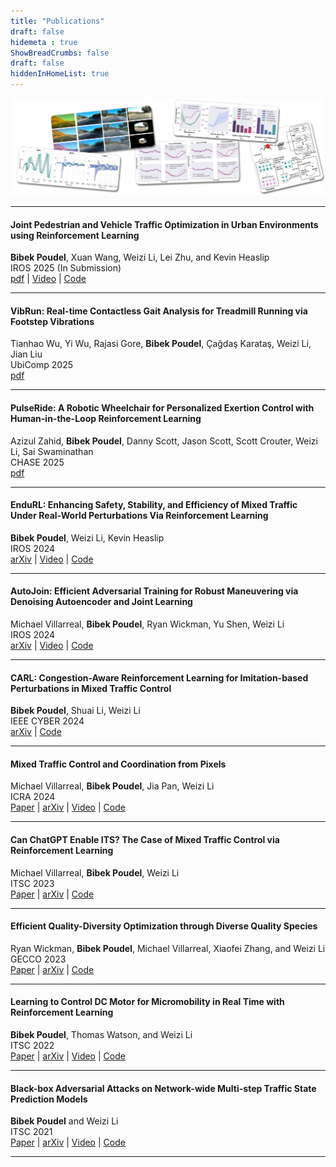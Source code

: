 ```yaml
---
title: "Publications"
draft: false
hidemeta : true
ShowBreadCrumbs: false
draft: false
hiddenInHomeList: true
---
```

![image](images/publications.png)


-------------------

#### Joint Pedestrian and Vehicle Traffic Optimization in Urban Environments using Reinforcement Learning
__Bibek Poudel__, Xuan Wang, Weizi Li, Lei Zhu, and Kevin Heaslip  
IROS 2025 (In Submission)  
[pdf](https://poudel-bibek.github.io/pdfs/projects/joint_control/) | [Video](https://www.youtube.com/watch?v=Tec3H72cDT4) | [Code](https://github.com/poudel-bibek/Urban-Control)

-------------------

#### VibRun: Real-time Contactless Gait Analysis for Treadmill Running via Footstep Vibrations
Tianhao Wu, Yi Wu, Rajasi Gore, __Bibek Poudel__, Çağdaş Karataş, Weizi Li, Jian Liu  
UbiComp 2025  
[pdf](/comingsoon/)  

-------------------

#### PulseRide: A Robotic Wheelchair for Personalized Exertion Control with Human-in-the-Loop Reinforcement Learning
Azizul Zahid, __Bibek Poudel__, Danny Scott, Jason Scott, Scott Crouter, Weizi Li, Sai Swaminathan  
CHASE 2025  
[pdf](https://poudel-bibek.github.io/pdfs/projects/pulseride/)

-------------------

#### EnduRL: Enhancing Safety, Stability, and Efficiency of Mixed Traffic Under Real-World Perturbations Via Reinforcement Learning
__Bibek Poudel__, Weizi Li, Kevin Heaslip  
IROS 2024  
[arXiv](https://arxiv.org/abs/2311.12261) | [Video](https://youtu.be/TpyKSPNtrxM) | [Code](https://github.com/poudel-bibek/EnduRL)

-------------------

#### AutoJoin: Efficient Adversarial Training for Robust Maneuvering via Denoising Autoencoder and Joint Learning
Michael Villarreal, __Bibek Poudel__, Ryan Wickman, Yu Shen, Weizi Li  
IROS 2024  
[arXiv](https://arxiv.org/abs/2205.10933) | [Video](https://youtu.be/Gb-byAgnskI) | [Code](https://github.com/tmvllrrl/AutoJoin)

-------------------

#### CARL: Congestion-Aware Reinforcement Learning for Imitation-based Perturbations in Mixed Traffic Control
__Bibek Poudel__, Shuai Li, Weizi Li  
IEEE CYBER 2024  
[arXiv](https://arxiv.org/abs/2404.00796) | [Code](https://github.com/poudel-bibek/CARL)

-------------------

#### Mixed Traffic Control and Coordination from Pixels
Michael Villarreal, __Bibek Poudel__, Jia Pan, Weizi Li  
ICRA 2024  
[Paper](https://ieeexplore.ieee.org/abstract/document/10610517) | [arXiv](https://arxiv.org/abs/2302.09167) | [Video](https://youtu.be/g-aBGhdFHXU) | [Code](https://github.com/tmvllrrl/mtc-pixels)

-------------------

#### Can ChatGPT Enable ITS? The Case of Mixed Traffic Control via Reinforcement Learning
Michael Villarreal, __Bibek Poudel__, Weizi Li  
ITSC 2023  
[Paper](https://ieeexplore.ieee.org/document/10422410) | [arXiv](https://arxiv.org/abs/2306.08094) | [Code](https://github.com/tmvllrrl/its-study)

-------------------

#### Efficient Quality-Diversity Optimization through Diverse Quality Species
Ryan Wickman, __Bibek Poudel__, Michael Villarreal, Xiaofei Zhang, and Weizi Li  
GECCO 2023  
[Paper](https://dl.acm.org/doi/10.1145/3583133.3590581) | [arXiv](https://arxiv.org/abs/2304.07425) | [Code](https://github.com/rwickman/NEAT_RL)

-------------------

#### Learning to Control DC Motor for Micromobility in Real Time with Reinforcement Learning
__Bibek Poudel__, Thomas Watson, and Weizi Li  
ITSC 2022  
[Paper](https://doi.org/10.1109/ITSC55140.2022.9921919) | [arXiv](https://arxiv.org/abs/2108.00138) | [Video](https://www.youtube.com/watch?v=TgZS54wQ3ss) | [Code](https://github.com/poudel-bibek/NFQ_Golf_Cart)

-------------------

#### Black-box Adversarial Attacks on Network-wide Multi-step Traffic State Prediction Models
__Bibek Poudel__ and Weizi Li  
ITSC 2021  
[Paper](https://doi.org/10.1109/ITSC48978.2021.9564671) | [arXiv](https://arxiv.org/abs/2110.08712) | [Video](https://www.youtube.com/watch?v=yxOBCIl1o-Y) | [Code](https://github.com/poudel-bibek/black_box_traffic)

-------------------


<!-- - ”EnduRL: Enhancing Safety, Stability, and Efficiency of Mixed Traffic Under Real-World Perturbations Via Reinforcement Learning.”,  *IROS 2024*: __Bibek Poudel__, Weizi Li, Kevin Heaslip
    - [Arxiv](https://arxiv.org/abs/2311.12261), [Code](https://github.com/poudel-bibek/EnduRL), [Video](https://youtu.be/TpyKSPNtrxM)

- "AutoJoin: Efficient Adversarial Training for Robust Maneuvering via Denoising Autoencoder and Joint Learning.", *IROS 2024*: Michael Villarreal, __Bibek Poudel__, Ryan Wickman, Yu Shen, Weizi Li
    - [Arxiv](https://arxiv.org/abs/2205.10933), [Code](https://github.com/tmvllrrl/AutoJoin), [Video](https://youtu.be/Gb-byAgnskI)

- ”CARL: Congestion-Aware Reinforcement Learning for Imitation-based Perturbations in Mixed Traffic Control.”,  *IEEE CYBER 2024*: __Bibek Poudel__, Shuai Li, Weizi Li
    - [Arxiv](https://arxiv.org/abs/2404.00796), [Code](https://github.com/poudel-bibek/CARL)

- "Mixed Traffic Control and Coordination from Pixels.", *ICRA 2024*: Michael Villarreal, __Bibek Poudel__, Jia Pan, Weizi Li
    - [Paper](https://ieeexplore.ieee.org/abstract/document/10610517), [Arxiv](https://arxiv.org/abs/2302.09167), [Code](https://github.com/tmvllrrl/mtc-pixels), [Video](https://youtu.be/g-aBGhdFHXU)

- "Can ChatGPT Enable ITS? The Case of Mixed Traffic Control via Reinforcement Learning.", *ITSC 2023*: Michael Villarreal, __Bibek Poudel__, Weizi Li
    - [Arxiv](https://arxiv.org/abs/2306.08094), [Code](https://github.com/tmvllrrl/its-study)

- "Efficient Quality-Diversity Optimization through Diverse Quality Species.", *GECCO 2023*: Ryan Wickman, __Bibek Poudel__, Michael Villarreal, Xiaofei Zhang, and Weizi Li
    - [Paper](https://dl.acm.org/doi/10.1145/3583133.3590581), [Arxiv](https://arxiv.org/abs/2304.07425), [Code](https://github.com/rwickman/NEAT_RL)

- "Learning to Control DC Motor for Micromobility in Real Time with Reinforcement Learning.", *ITSC 2022*: __Bibek Poudel__, Thomas Watson, and Weizi Li
    - [Paper](https://doi.org/10.1109/ITSC55140.2022.9921919), [Arxiv](https://arxiv.org/abs/2108.00138), [Video](https://www.youtube.com/watch?v=TgZS54wQ3ss), [Code](https://github.com/poudel-bibek/NFQ_Golf_Cart)

- "Black-box Adversarial Attacks on Network-wide Multi-step Traffic State Prediction Models.", *ITSC 2021*: __Bibek Poudel__ and Weizi Li
    - [Paper](https://doi.org/10.1109/ITSC48978.2021.9564671), [Arxiv](https://arxiv.org/abs/2110.08712), [Video](https://www.youtube.com/watch?v=yxOBCIl1o-Y), [Code](https://github.com/poudel-bibek/black_box_traffic) -->
